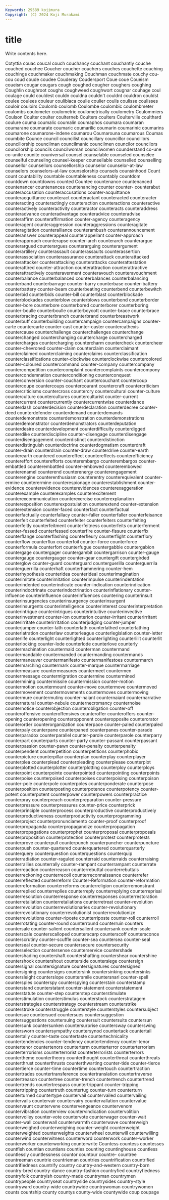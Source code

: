 ```yaml
---
Keywords: 29589 kojimura
Copyright: (C) 2024 Koji Murakami
---
```


# title

Write contents here.



Cotyttia couac coucal couch couchancy couchant couchantly
couche couched couchee Coucher coucher couchers couches couchette couching couchings
couchmaker couchmaking Couchman couchmate couchy cou-cou coud coude coudee Couderay
Coudersport Coue coue Coueism coueism cougar cougars cough coughed cougher
coughers coughing Coughlin coughroot coughs coughweed coughwort cougnar couhage coul
coulage could couldest couldn couldna couldn't couldnt couldron couldst coulee
coulees couleur coulibiaca coulie coulier coulis coulisse coulisses couloir couloirs
Coulomb coulomb Coulombe coulombic coulombmeter coulombs coulometer coulometric coulometrically coulometry
Coulommiers Coulson Coulter coulter coulterneb Coulters coulters Coulterville coulthard coulure
couma coumalic coumalin coumaphos coumara coumaran coumarane coumarate coumaric coumarilic
coumarin coumarinic coumarins coumarone coumarone-indene coumarou Coumarouna coumarous Coumas coumbite
Counce council councilist councillary councillor councillors councillorship councilman councilmanic councilmen
councilor councilors councilorship councils councilwoman councilwomen counderstand co-une co-unite counite
couniversal counsel counselable counseled counselee counselful counseling counsel-keeper counsellable counselled
counselling counsellor counsellors counsellorship counselor counselor-at-law counselors counselors-at-law counselorship counsels
counsinhood Count count countability countable countableness countably countdom countdown countdowns
counted Countee countenance countenanced countenancer countenances countenancing counter counter- counterabut
counteraccusation counteraccusations counter-acquittance counteracquittance counteract counteractant counteracted counteracter counteracting counteractingly
counteraction counteractions counteractive counteractively counteractivity counteractor counteracts counteraddress counteradvance counteradvantage
counteradvice counteradvise counteraffirm counteraffirmation counter-agency counteragency counteragent counteraggression counteraggressions counteragitate
counteragitation counteralliance counterambush counterannouncement counteranswer counterappeal counterappellant counter-approach counterapproach counterapse
counter-arch counterarch counterargue counterargued counterargues counterarguing counterargument counterartillery counterassault counterassaults
counterassertion counterassociation counterassurance counterattack counterattacked counterattacker counterattacking counterattacks counterattestation counterattired
counter-attraction counterattraction counterattractive counterattractively counteraverment counteravouch counteravouchment counterbalance counterbalanced counterbalances
counterbalancing counterband counterbarrage counter-barry counterbase counter-battery counterbattery counter-beam counterbeating counterbend
counterbewitch counterbid counterbids counter-bill counterblast counterblockade counterblockades counterblow counterblows counterbond
counterborder counter-bore counterbore counterbored counterborer counterboring counter-boulle counterboulle counterboycott counter-brace
counterbrace counterbracing counterbranch counterbrand counterbreastwork counterbuff counterbuilding countercampaign countercampaigns counter-carte
countercarte counter-cast counter-caster countercathexis countercause counterchallenge counterchallenges counterchange counterchanged counterchanging
countercharge countercharged countercharges countercharging countercharm countercheck countercheer counter-chevroned counter-claim counterclaim
counterclaimant counterclaimed counterclaiming counterclaims counterclassification counterclassifications counter-clockwise counterclockwise countercolored counter-coloured
countercommand counter-company countercompany countercompetition countercomplaint countercomplaints countercompony countercondemnation counterconditioning counterconquest
counterconversion counter-couchant countercouchant countercoup countercoupe countercoups countercourant countercraft countercriticism countercriticisms
countercross countercry countercultural counter-culture counterculture countercultures counterculturist counter-current countercurrent countercurrently
countercurrentwise counterdance counterdash counterdecision counterdeclaration counterdecree counter-deed counterdefender counterdemand counterdemands
counterdemonstrate counterdemonstration counterdemonstrations counterdemonstrator counterdemonstrators counterdeputation counterdesire counterdevelopment counterdifficulty counterdigged
counterdike counterdiscipline counter-disengage counterdisengage counterdisengagement counterdistinct counterdistinction counterdistinguish counterdoctrine counterdogmatism
counterdraft counter-drain counterdrain counter-draw counterdrive counter-earth counterearth countered countereffect countereffects
counterefficiency countereffort counterefforts counterembargo counterembargos counter-embattled counterembattled counter-embowed counterembowed counterenamel
counterend counterenergy counterengagement counterengine counterenthusiasm counterentry counterequivalent counter-ermine counterermine counterespionage
counterestablishment counter-evidence counterevidence counterevidences counterexaggeration counterexample counterexamples counterexcitement counterexcommunication counterexercise
counterexplanation counterexposition counterexpostulation counterextend counter-extension counterextension counter-faced counterfact counterfactual counterfactually
counterfallacy counter-faller counterfaller counterfeisance counterfeit counterfeited counterfeiter counterfeiters counterfeiting counterfeitly
counterfeitment counterfeitness counterfeits counterferment counter-fessed counterfessed counterfire counter-fissure counterfix counterflange
counterflashing counterfleury counterflight counterflory counterflow counterflux counterfoil counter-force counterforce counterformula
counterfort counterfugue countergabble countergabion countergage countergager countergambit countergarrison counter-gauge countergauge
countergauger counter-gear countergift countergirded counterglow counter-guard counterguard counterguerilla counterguerrila counterguerrilla
counterhaft counterhammering counter-hem counterhypothesis counteridea counterideal counterimagination counterimitate counterimitation counterimpulse
counterindentation counterindented counterindicate counter-indication counterindication counterindoctrinate counterindoctrination counterinflationary counter-influence counterinfluence
counterinfluences countering counterinsult counterinsurgencies counterinsurgency counterinsurgent counterinsurgents counterintelligence counterinterest counterinterpretation
counterintrigue counterintrigues counterintuitive counterinvective counterinvestment counter-ion counterion counter-irritant counterirritant counterirritate
counterirritation counterjudging counter-jumper counterjumper counter-lath counterlath counterlathed counterlathing counterlatration counterlaw
counterleague counterlegislation counter-letter counterlife counterlight counterlighted counterlighting counterlilit counterlit counterlocking
counter-lode counterlode counterlove counterly countermachination countermaid counterman countermand countermandable countermanded
countermanding countermands countermaneuver countermanifesto countermanifestoes countermarch countermarching countermark counter-marque countermarriage
countermeasure countermeasures countermeet countermen countermessage countermigration countermine countermined countermining countermissile
countermission counter-motion countermotion countermount counter-move countermove countermoved countermovement countermovements countermoves
countermoving countermure countermutiny counter-naiant counternaiant counternarrative counternatural counter-nebule counternecromancy counternoise
counternotice counterobjection counterobligation counter-off counteroffensive counteroffensives counteroffer counteroffers counter-opening counteropening
counteropponent counteropposite counterorator counterorder counterorganization counterpace counter-paled counterpaled counterpaly counterpane
counterpaned counterpanes counter-parade counterparadox counterparallel counter-parole counterparole counterparry counterpart counterparts
counter-party counter-passant counterpassant counterpassion counter-pawn counter-penalty counterpenalty counterpendent counterpetition counterpetitions
counterphobic counterpicture counterpillar counterplan counterplay counterplayer counterplea counterplead counterpleading counterplease
counterplot counterplotted counterplotter counterplotting counterploy counterploys counterpoint counterpointe counterpointed counterpointing
counterpoints counterpoise counterpoised counterpoises counterpoising counterpoison counter-pole counterpole counterpoles counterponderate
counterpose counterposition counterposting counterpotence counterpotency counter-potent counterpotent counterpower counterpowers counterpractice
counterpray counterpreach counterpreparation counter-pressure counterpressure counterpressures counter-price counterprick counterprinciple counterprocess
counterproductive counterproductively counterproductiveness counterproductivity counterprogramming counterproject counterpronunciamento counter-proof counterproof counterpropaganda
counterpropagandize counterpropagation counterpropagations counterprophet counterproposal counterproposals counterproposition counterprotection counterprotest counterprotests
counterprove counterpull counterpunch counterpuncher counterpuncture counterpush counter-quartered counterquartered counterquarterly counterquery
counterquestion counterquestions counterquip counterradiation counter-raguled counterraid counterraids counterraising counterrallies counterrally
counter-rampant counterrampant counterrate counterreaction counterreason counterrebuttal counterrebuttals counterreckoning counterrecoil counterreconnaissance
counterrefer counterreflected counterreform Counter-Reformation counter-reformation counterreformation counterreforms counterreligion counterremonstrant counterreplied
counterreplies counterreply counterreplying counterreprisal counterresolution counterresponse counterresponses counterrestoration counterretaliation counterretaliations
counterretreat counter-revolution counterrevolution counterrevolutionaries counter-revolutionary counterrevolutionary counterrevolutionist counterrevolutionize counterrevolutions counter-riposte
counterriposte counter-roll counterroll counterrotating counter-round counterround counterruin counters countersale counter-salient
countersalient countersank counter-scale counterscale counterscalloped counterscarp counterscoff countersconce counterscrutiny counter-scuffle
counter-sea countersea counter-seal counterseal counter-secure countersecure countersecurity counterselection countersense counterservice
countershade countershading countershaft countershafting countershear countershine countershock countershout counterside countersiege
countersign countersignal countersignature countersignatures countersigned countersigning countersigns countersink countersinking countersinks
countersleight counterslope countersmile countersnarl counter-spell counterspies counterspy counterspying counterstain counterstamp
counterstand counterstatant counter-statement counterstatement counterstatute counter-step counterstep counterstimulate counterstimulation counterstimulus
counterstock counterstratagem counterstrategies counterstrategy counterstream counterstrike counterstroke counterstruggle counterstyle counterstyles
countersubject countersue countersued countersues countersuggestion countersuggestions countersuing countersuit countersuits countersun
countersunk countersunken countersurprise countersway counterswing countersworn countersympathy countersynod countertack countertail
countertally counter-taste countertaste countertechnicality countertendencies counter-tendency countertendency counter-tenor countertenor countertenors
counterterm counterterror counterterrorism counterterrorisms counterterrorist counterterrorists counterterrors countertheme countertheory counterthought
counterthreat counterthreats counterthrust counterthrusts counterthwarting counter-tide counter-tierce countertierce counter-time countertime
countertouch countertraction countertrades countertransference countertranslation countertraverse countertreason countertree counter-trench countertrench
countertrend countertrends countertrespass countertrippant counter-tripping countertripping countertruth countertug counter-turn counterturn
counterturned countertype countervail countervailed countervailing countervails countervair countervairy countervallation countervalue
countervaunt countervene countervengeance countervenom countervibration counterview countervindication countervolition countervolley counter-vote
countervote counterwager counter-wait counter-wall counterwall counterwarmth counterwave counterweigh counterweighed counterweighing
counter-weight counterweight counterweighted counterweights counterwheel counterwill counterwilling counterwind counterwitness counterword
counterwork counter-worker counterworker counterworking counterwrite Countess countess countesses countfish countian
countians counties counting countinghouse countless countlessly countlessness countor countour countre-
countree countreeman countrie countrieman countries countrification countrified countrifiedness countrify country
country-and-western country-born country-bred country-dance country-fashion countryfied countryfiedness countryfolk countryish country-made
countryman countrymen countrypeople countryseat countryside countrysides country-style countryward country-wide countrywide
countrywoman countrywomen counts countship county countys county-wide countywide coup coupage
